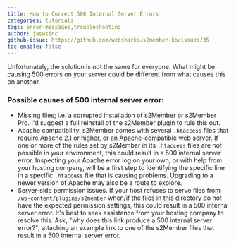 ```yaml
---
title: How to Correct 500 Internal Server Errors
categories: tutorials
tags: error-messages,troubleshooting
author: jaswsinc
github-issue: https://github.com/websharks/s2member-kb/issues/35
toc-enable: false
---
```


Unfortunately, the solution is not the same for everyone. What might be causing 500 errors on your server could be different from what causes this on another.

### Possible causes of 500 internal server error:

<div class="li-margins"></div>

- Missing files; i.e. a corrupted installation of s2Member or s2Member Pro. I'd suggest a full reinstall of the s2Member plugin to rule this out.
- Apache compatibility. s2Member comes with several `.htaccess` files that require Apache 2.1 or higher, or an Apache-compatible web server. If one or more of the rules set by s2Member in its `.htaccess` files are not possible in your environment, this could result in a 500 internal server error. Inspecting your Apache error log on your own, or with help from your hosting company, will be a first step to identifying the specific line in a specific `.htaccess` file that is causing problems. Upgrading to a newer version of Apache may also be a route to explore.
- Server-side permission issues. If your host refuses to serve files from `/wp-content/plugins/s2member` when/if the files in this directory do not have the expected permission settings, this could result in a 500 internal server error. It's best to seek assistance from your hosting company to resolve this. Ask, "why does this link produce a 500 internal server error?"; attaching an example link to one of the s2Member files that result in a 500 internal server error.
